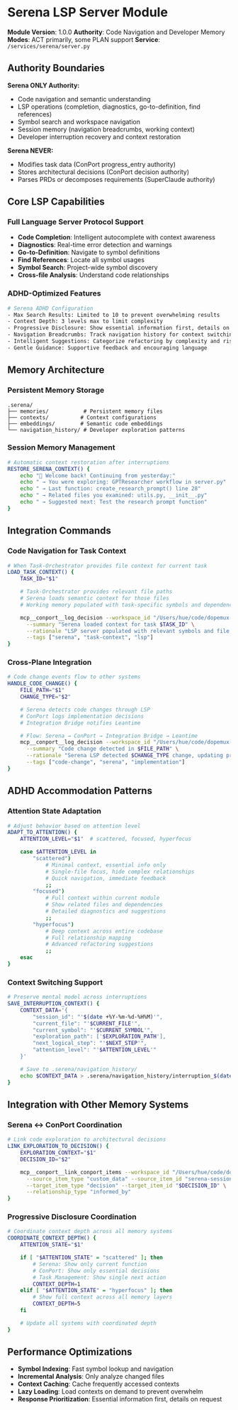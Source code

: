 # Serena LSP Server Module

**Module Version**: 1.0.0
**Authority**: Code Navigation and Developer Memory
**Modes**: ACT primarily, some PLAN support
**Service**: `/services/serena/server.py`

## Authority Boundaries

**Serena ONLY Authority:**
- Code navigation and semantic understanding
- LSP operations (completion, diagnostics, go-to-definition, find references)
- Symbol search and workspace navigation
- Session memory (navigation breadcrumbs, working context)
- Developer interruption recovery and context restoration

**Serena NEVER:**
- Modifies task data (ConPort progress_entry authority)
- Stores architectural decisions (ConPort decision authority)
- Parses PRDs or decomposes requirements (SuperClaude authority)

## Core LSP Capabilities

### Full Language Server Protocol Support
- **Code Completion**: Intelligent autocomplete with context awareness
- **Diagnostics**: Real-time error detection and warnings
- **Go-to-Definition**: Navigate to symbol definitions
- **Find References**: Locate all symbol usages
- **Symbol Search**: Project-wide symbol discovery
- **Cross-file Analysis**: Understand code relationships

### ADHD-Optimized Features
```bash
# Serena ADHD Configuration
- Max Search Results: Limited to 10 to prevent overwhelming results
- Context Depth: 3 levels max to limit complexity
- Progressive Disclosure: Show essential information first, details on request
- Navigation Breadcrumbs: Track navigation history for context switching
- Intelligent Suggestions: Categorize refactoring by complexity and risk
- Gentle Guidance: Supportive feedback and encouraging language
```

## Memory Architecture

### Persistent Memory Storage
```
.serena/
├── memories/           # Persistent memory files
├── contexts/          # Context configurations
├── embeddings/        # Semantic code embeddings
└── navigation_history/ # Developer exploration patterns
```

### Session Memory Management
```bash
# Automatic context restoration after interruptions
RESTORE_SERENA_CONTEXT() {
    echo "🔄 Welcome back! Continuing from yesterday:"
    echo " → You were exploring: GPTResearcher workflow in server.py"
    echo " → Last function: create_research_prompt() line 28"
    echo " → Related files you examined: utils.py, __init__.py"
    echo " → Suggested next: Test the research prompt function"
}
```

## Integration Commands

### Code Navigation for Task Context
```bash
# When Task-Orchestrator provides file context for current task
LOAD_TASK_CONTEXT() {
    TASK_ID="$1"

    # Task-Orchestrator provides relevant file paths
    # Serena loads semantic context for those files
    # Working memory populated with task-specific symbols and dependencies

    mcp__conport__log_decision --workspace_id "/Users/hue/code/dopemux-mvp" \
      --summary "Serena loaded context for task $TASK_ID" \
      --rationale "LSP server populated with relevant symbols and file relationships for focused development" \
      --tags ["serena", "task-context", "lsp"]
}
```

### Cross-Plane Integration
```bash
# Code change events flow to other systems
HANDLE_CODE_CHANGE() {
    FILE_PATH="$1"
    CHANGE_TYPE="$2"

    # Serena detects code changes through LSP
    # ConPort logs implementation decisions
    # Integration Bridge notifies Leantime

    # Flow: Serena → ConPort → Integration Bridge → Leantime
    mcp__conport__log_decision --workspace_id "/Users/hue/code/dopemux-mvp" \
      --summary "Code change detected in $FILE_PATH" \
      --rationale "Serena LSP detected $CHANGE_TYPE change, updating project context" \
      --tags ["code-change", "serena", "implementation"]
}
```

## ADHD Accommodation Patterns

### Attention State Adaptation
```bash
# Adjust behavior based on attention level
ADAPT_TO_ATTENTION() {
    ATTENTION_LEVEL="$1"  # scattered, focused, hyperfocus

    case $ATTENTION_LEVEL in
        "scattered")
            # Minimal context, essential info only
            # Single-file focus, hide complex relationships
            # Quick navigation, immediate feedback
            ;;
        "focused")
            # Full context within current module
            # Show related files and dependencies
            # Detailed diagnostics and suggestions
            ;;
        "hyperfocus")
            # Deep context across entire codebase
            # Full relationship mapping
            # Advanced refactoring suggestions
            ;;
    esac
}
```

### Context Switching Support
```bash
# Preserve mental model across interruptions
SAVE_INTERRUPTION_CONTEXT() {
    CONTEXT_DATA='{
        "session_id": "'$(date +%Y-%m-%d-%H%M)'",
        "current_file": "'$CURRENT_FILE'",
        "current_symbol": "'$CURRENT_SYMBOL'",
        "exploration_path": ['$EXPLORATION_PATH'],
        "next_logical_step": "'$NEXT_STEP'",
        "attention_level": "'$ATTENTION_LEVEL'"
    }'

    # Save to .serena/navigation_history/
    echo $CONTEXT_DATA > .serena/navigation_history/interruption_$(date +%s).json
}
```

## Integration with Other Memory Systems

### Serena ↔ ConPort Coordination
```bash
# Link code exploration to architectural decisions
LINK_EXPLORATION_TO_DECISION() {
    EXPLORATION_CONTEXT="$1"
    DECISION_ID="$2"

    mcp__conport__link_conport_items --workspace_id "/Users/hue/code/dopemux-mvp" \
      --source_item_type "custom_data" --source_item_id "serena-session-$SESSION_ID" \
      --target_item_type "decision" --target_item_id "$DECISION_ID" \
      --relationship_type "informed_by"
}
```

### Progressive Disclosure Coordination
```bash
# Coordinate context depth across all memory systems
COORDINATE_CONTEXT_DEPTH() {
    ATTENTION_STATE="$1"

    if [ "$ATTENTION_STATE" = "scattered" ]; then
        # Serena: Show only current function
        # ConPort: Show only essential decisions
        # Task Management: Show single next action
        CONTEXT_DEPTH=1
    elif [ "$ATTENTION_STATE" = "hyperfocus" ]; then
        # Show full context across all memory layers
        CONTEXT_DEPTH=5
    fi

    # Update all systems with coordinated depth
}
```

## Performance Optimizations

- **Symbol Indexing**: Fast symbol lookup and navigation
- **Incremental Analysis**: Only analyze changed files
- **Context Caching**: Cache frequently accessed contexts
- **Lazy Loading**: Load contexts on demand to prevent overwhelm
- **Response Prioritization**: Essential information first, details on request